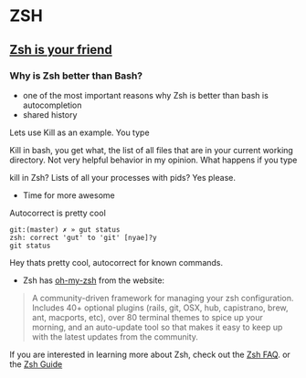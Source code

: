 # ZSH

## [Zsh is your friend](http://mikegrouchy.com/blog/zsh-is-your-friend.html)
### Why is Zsh better than Bash?

- one of the most important reasons why Zsh is better than bash is autocompletion
- shared history

Lets use Kill as an example. You type

Kill <tab>
in bash, you get what, the list of all files that are in your current working directory. Not very helpful behavior in my opinion. What happens if you type

kill <tab>
in Zsh? Lists of all your processes with pids? Yes please.

- Time for more awesome

Autocorrect is pretty cool

    git:(master) ✗ » gut status
    zsh: correct 'gut' to 'git' [nyae]?y
    git status

Hey thats pretty cool, autocorrect for known commands.

- Zsh has [oh-my-zsh](https://github.com/robbyrussell/oh-my-zsh) from the website:

> A community-driven framework for managing your zsh configuration. Includes 40+ optional plugins (rails, git, OSX, hub, capistrano, brew, ant, macports, etc), over 80 terminal themes to spice up your morning, and an auto-update tool so that makes it easy to keep up with the latest updates from the community.

If you are interested in learning more about Zsh, check out the [Zsh FAQ](http://zsh.sourceforge.net/FAQ/).
or the [Zsh Guide](http://zsh.sourceforge.net/Guide)

